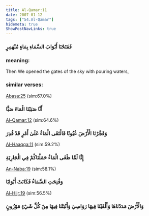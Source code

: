 ```yaml
---
title: Al-Qamar:11
date: 2007-01-12
tags: ["54.Al-Qamar"]
hidemeta: true 
ShowPostNavLinks: true 
---
```

### فَفَتَحْنَا أَبْوَابَ السَّمَاءِ بِمَاءٍ مُنْهَمِرٍ
### meaning: 
Then We opened the gates of the sky with pouring waters,
### similar verses: 

[Abasa:25](/80/25) (sim:67.0%)

### أَنَّا صَبَبْنَا الْمَاءَ صَبًّا

[Al-Qamar:12](/54/12) (sim:64.6%)

### وَفَجَّرْنَا الْأَرْضَ عُيُونًا فَالْتَقَى الْمَاءُ عَلَىٰ أَمْرٍ قَدْ قُدِرَ

[Al-Haaqqa:11](/69/11) (sim:59.2%)

### إِنَّا لَمَّا طَغَى الْمَاءُ حَمَلْنَاكُمْ فِي الْجَارِيَةِ

[An-Naba:19](/78/19) (sim:58.1%)

### وَفُتِحَتِ السَّمَاءُ فَكَانَتْ أَبْوَابًا

[Al-Hijr:19](/15/19) (sim:56.5%)

### وَالْأَرْضَ مَدَدْنَاهَا وَأَلْقَيْنَا فِيهَا رَوَاسِيَ وَأَنْبَتْنَا فِيهَا مِنْ كُلِّ شَيْءٍ مَوْزُونٍ
